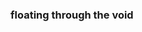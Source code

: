 ### floating through the void

<!--
**Scare966/Scare966** is a ✨ _special_ ✨ repository because its `README.md` (this file) appears on your GitHub profile.

Here are some ideas to get you started:

- 🔭 I’m currently working on ... learning Python
- 🌱 I’m currently learning ... Python and Problem Solving with Algorithms and Data Structures using Python
- 👯 I’m looking to collaborate on ... small projects to build up my skills, like a puzzle solver or a cash register that spits out change
- 🤔 I’m looking for help with ... learning coding and object oriented programming on my own
- 💬 Ask me about ... anything, I'm happy to converse
- 📫 How to reach me: ... GitHub or email
- 😄 Pronouns: ... she/her/a sleepy goblin
- ⚡ Fun fact: ... there is an animal called a leaf sheep, it's pretty cute and not what you'd expect, google an image of it <3
-->
